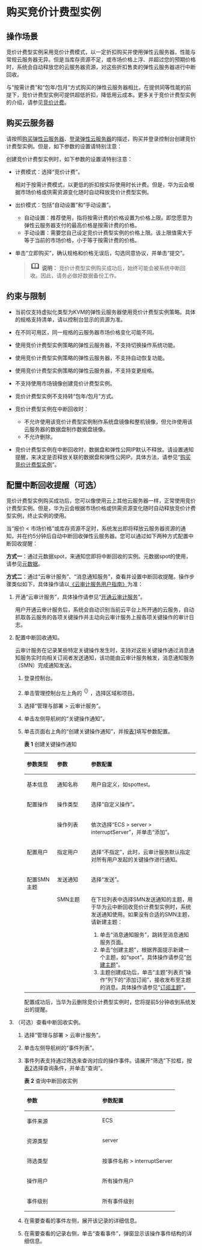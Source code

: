 # 购买竞价计费型实例<a name="ecs_03_0115"></a>

## 操作场景<a name="section105751559478"></a>

竞价计费型实例采用竞价计费模式，以一定折扣购买并使用弹性云服务器，性能与常规云服务器无异。但是当库存资源不足，或市场价格上浮、并超过您的预期价格时，系统会自动释放您的云服务器资源，对这些折扣售卖的弹性云服务器进行中断回收。

与“按需计费”和“包年/包月”方式购买的弹性云服务器相比，在提供同等性能的前提下，竞价计费型实例可提供超低折扣，降低用云成本。更多关于竞价计费型实例的介绍，请参见[竞价计费](竞价计费.md)。

## 购买云服务器<a name="section161111475818"></a>

请按照[购买弹性云服务器](https://support.huaweicloud.com/qs-ecs/zh-cn_topic_0021831611.html)、[登录弹性云服务器](https://support.huaweicloud.com/qs-ecs/zh-cn_topic_0092494193.html)的描述，购买并登录控制台创建竞价计费型实例。但是，如下参数的设置请特别注意：

创建竞价计费型实例时，如下参数的设置请特别注意：

-   计费模式：选择“竞价计费”。

    相对于按需计费模式，以更低的折扣按实际使用时长计费。但是，华为云会根据市场价格或供需资源变化随时自动释放竞价计费型实例。

-   出价模式：包括“自动设置”和“手动设置”。
    -   自动设置：推荐使用，指将按需计费的价格设置为价格上限。即您愿意为弹性云服务器支付的最高价格是按需计费的价格。
    -   手动设置：需要您自己设定竞价计费型实例的价格上限。该上限值需大于等于当前的市场价格，小于等于按需计费的价格。

-   单击“立即购买”，确认规格和价格无误后，勾选同意协议，并单击“提交”。

    >![](public_sys-resources/icon-note.gif) **说明：** 
    >竞价计费型实例购买成功后，始终可能会被系统中断回收。因此，请务必做好数据备份工作。


## 约束与限制<a name="section1116128801"></a>

-   当前仅支持虚拟化类型为KVM的弹性云服务器使用竞价计费型实例策略。具体的规格支持清单，请以控制台显示的资源为准。
-   在不同可用区，同一规格的云服务器市场价格变化可能不同。
-   使用竞价计费型实例策略的弹性云服务器，不支持切换操作系统功能。
-   使用竞价计费型实例策略的弹性云服务器，不支持自动恢复功能。
-   使用竞价计费型实例策略的弹性云服务器，不支持变更规格。
-   不支持使用市场镜像创建竞价计费型实例。
-   竞价计费型实例不支持转“包年/包月”方式。
-   竞价计费型实例在中断回收时：
    -   不允许使用该竞价计费型实例制作系统盘镜像和整机镜像，但允许使用该云服务器的数据盘制作数据盘镜像。
    -   不允许删除。

-   竞价计费型实例在中断回收时，数据盘和弹性公网IP默认不释放。请设置通知提醒，来决定是否释放关联的数据盘和弹性公网IP。具体方法，请参见“[购买竞价计费型实例](购买竞价计费型实例.md)”。

## 配置中断回收提醒（可选）<a name="section132521620556"></a>

竞价计费型实例购买成功后，您可以像使用云上其他云服务器一样，正常使用竞价计费型实例。但是，华为云会根据市场价格或供需资源变化随时自动释放竞价计费型实例，终止实例的使用。

当“报价 < 市场价格”或库存资源不足时，系统发出即将释放云服务器资源的通知，并在约5分钟后自动中断回收弹性云服务器。您可以通过如下两种方式配置中断回收提醒：

**方式一**：通过元数据spot，来通知您即将中断回收的实例。元数据spot的使用，请参见[元数据](元数据获取.md)。

**方式二**：通过“云审计服务”、“消息通知服务”，查看并设置中断回收提醒。操作步骤类似如下，具体操作请以[《云审计服务用户指南》](https://support.huaweicloud.com/cts/index.html)为准：

1.  开通“云审计服务”，具体操作请参见“[开通云审计服务](https://support.huaweicloud.com/qs-cts/cts_02_0001.html)”。

    用户开通云审计服务后，系统会自动识别当前云平台上所开通的云服务，自动抓取各云服务的各项关键操作并主动向云审计服务上报各项关键操作的审计日志。

2.  配置中断回收通知。

    云审计服务在记录某些特定关键操作发生时，支持对这些关键操作通过消息通知服务实时向相关订阅者发送通知，该功能由云审计服务触发，消息通知服务（SMN）完成通知发送。

    1.  登录控制台。
    2.  单击管理控制台左上角的![](figures/icon-region.png)，选择区域和项目。
    3.  选择“管理与部署 \> 云审计服务”。
    4.  单击左侧导航树的“关键操作通知”。
    5.  单击页面右上角的“创建关键操作通知”，并按[表1](#table19405737165010)填写参数配置。

        **表 1**  创建关键操作通知

        <a name="table19405737165010"></a>
        <table><thead align="left"><tr id="row1840653718508"><th class="cellrowborder" valign="top" width="17.628237176282376%" id="mcps1.2.4.1.1"><p id="p10406103745013"><a name="p10406103745013"></a><a name="p10406103745013"></a>参数类型</p>
        </th>
        <th class="cellrowborder" valign="top" width="19.828017198280172%" id="mcps1.2.4.1.2"><p id="p140615379500"><a name="p140615379500"></a><a name="p140615379500"></a>参数</p>
        </th>
        <th class="cellrowborder" valign="top" width="62.54374562543745%" id="mcps1.2.4.1.3"><p id="p64061037175012"><a name="p64061037175012"></a><a name="p64061037175012"></a>参数配置</p>
        </th>
        </tr>
        </thead>
        <tbody><tr id="row124061337205013"><td class="cellrowborder" valign="top" width="17.628237176282376%" headers="mcps1.2.4.1.1 "><p id="p984181035210"><a name="p984181035210"></a><a name="p984181035210"></a>基本信息</p>
        </td>
        <td class="cellrowborder" valign="top" width="19.828017198280172%" headers="mcps1.2.4.1.2 "><p id="p20406133717500"><a name="p20406133717500"></a><a name="p20406133717500"></a>通知名称</p>
        </td>
        <td class="cellrowborder" valign="top" width="62.54374562543745%" headers="mcps1.2.4.1.3 "><p id="p164061437205013"><a name="p164061437205013"></a><a name="p164061437205013"></a>用户自定义，如spottest。</p>
        </td>
        </tr>
        <tr id="row17406153735013"><td class="cellrowborder" rowspan="2" valign="top" width="17.628237176282376%" headers="mcps1.2.4.1.1 "><p id="p168411010115211"><a name="p168411010115211"></a><a name="p168411010115211"></a>配置操作</p>
        </td>
        <td class="cellrowborder" valign="top" width="19.828017198280172%" headers="mcps1.2.4.1.2 "><p id="p184061937175015"><a name="p184061937175015"></a><a name="p184061937175015"></a>操作类型</p>
        </td>
        <td class="cellrowborder" valign="top" width="62.54374562543745%" headers="mcps1.2.4.1.3 "><p id="p1940663718503"><a name="p1940663718503"></a><a name="p1940663718503"></a>选择“自定义操作”。</p>
        </td>
        </tr>
        <tr id="row64061537195013"><td class="cellrowborder" valign="top" headers="mcps1.2.4.1.1 "><p id="p7406437115012"><a name="p7406437115012"></a><a name="p7406437115012"></a>操作列表</p>
        </td>
        <td class="cellrowborder" valign="top" headers="mcps1.2.4.1.2 "><p id="p116432021175311"><a name="p116432021175311"></a><a name="p116432021175311"></a>依次选择“ECS &gt; server &gt; interruptServer”，并单击“添加”。</p>
        </td>
        </tr>
        <tr id="row1840663735011"><td class="cellrowborder" valign="top" width="17.628237176282376%" headers="mcps1.2.4.1.1 "><p id="p12406937145015"><a name="p12406937145015"></a><a name="p12406937145015"></a>配置用户</p>
        </td>
        <td class="cellrowborder" valign="top" width="19.828017198280172%" headers="mcps1.2.4.1.2 "><p id="p1840683785016"><a name="p1840683785016"></a><a name="p1840683785016"></a>指定用户</p>
        </td>
        <td class="cellrowborder" valign="top" width="62.54374562543745%" headers="mcps1.2.4.1.3 "><p id="p13406123716509"><a name="p13406123716509"></a><a name="p13406123716509"></a>选择“不指定”，此时，云审计服务默认指定对所有用户发起的关键操作进行通知。</p>
        </td>
        </tr>
        <tr id="row144061537185014"><td class="cellrowborder" rowspan="2" valign="top" width="17.628237176282376%" headers="mcps1.2.4.1.1 "><p id="p1040673725011"><a name="p1040673725011"></a><a name="p1040673725011"></a>配置SMN主题</p>
        </td>
        <td class="cellrowborder" valign="top" width="19.828017198280172%" headers="mcps1.2.4.1.2 "><p id="p11406103715019"><a name="p11406103715019"></a><a name="p11406103715019"></a>发送通知</p>
        </td>
        <td class="cellrowborder" valign="top" width="62.54374562543745%" headers="mcps1.2.4.1.3 "><p id="p16406113713504"><a name="p16406113713504"></a><a name="p16406113713504"></a>选择“发送”。</p>
        </td>
        </tr>
        <tr id="row340653785016"><td class="cellrowborder" valign="top" headers="mcps1.2.4.1.1 "><p id="p20406163720506"><a name="p20406163720506"></a><a name="p20406163720506"></a>SMN主题</p>
        </td>
        <td class="cellrowborder" valign="top" headers="mcps1.2.4.1.2 "><p id="p1073418141662"><a name="p1073418141662"></a><a name="p1073418141662"></a>在下拉列表中选择SMN发送通知的主题，用于华为云中断回收竞价计费型实例时，系统发送通知使用。如果没有合适的SMN主题，请新建主题：</p>
        <a name="ol476171415612"></a><a name="ol476171415612"></a><ol id="ol476171415612"><li>单击“消息通知服务”，跳转至消息通知服务页面。</li><li>单击“创建主题”，根据界面提示新建一个主题，如“spot”。具体操作请参见“<a href="https://support.huaweicloud.com/usermanual-smn/zh-cn_topic_0043961401.html" target="_blank" rel="noopener noreferrer">创建主题</a>”。</li><li>主题创建成功后，单击“主题”列表页“操作”列下的“添加订阅”，接收发布至主题的消息。具体操作请参见“<a href="https://support.huaweicloud.com/usermanual-smn/zh-cn_topic_0043961402.html" target="_blank" rel="noopener noreferrer">订阅主题</a>”。</li></ol>
        </td>
        </tr>
        </tbody>
        </table>

        配置成功后，当华为云删除竞价计费型实例时，您将提前5分钟收到系统发出的提醒。

3.  （可选）查看中断回收实例。
    1.  选择“管理与部署 \> 云审计服务”。
    2.  单击左侧导航树的“事件列表”。
    3.  事件列表支持通过筛选来查询对应的操作事件。请展开“筛选”下拉框，按[表2](#table10846184114188)选择查询条件，并单击“查询”。

        **表 2**  查询中断回收实例

        <a name="table10846184114188"></a>
        <table><thead align="left"><tr id="row17851941141819"><th class="cellrowborder" valign="top" width="50%" id="mcps1.2.3.1.1"><p id="p10853184181816"><a name="p10853184181816"></a><a name="p10853184181816"></a>参数</p>
        </th>
        <th class="cellrowborder" valign="top" width="50%" id="mcps1.2.3.1.2"><p id="p108541641131819"><a name="p108541641131819"></a><a name="p108541641131819"></a>参数配置</p>
        </th>
        </tr>
        </thead>
        <tbody><tr id="row1585611412185"><td class="cellrowborder" valign="top" width="50%" headers="mcps1.2.3.1.1 "><p id="p08576410186"><a name="p08576410186"></a><a name="p08576410186"></a>事件来源</p>
        </td>
        <td class="cellrowborder" valign="top" width="50%" headers="mcps1.2.3.1.2 "><p id="p11858134115188"><a name="p11858134115188"></a><a name="p11858134115188"></a>ECS</p>
        </td>
        </tr>
        <tr id="row158592410185"><td class="cellrowborder" valign="top" width="50%" headers="mcps1.2.3.1.1 "><p id="p68601541201818"><a name="p68601541201818"></a><a name="p68601541201818"></a>资源类型</p>
        </td>
        <td class="cellrowborder" valign="top" width="50%" headers="mcps1.2.3.1.2 "><p id="p19862114118182"><a name="p19862114118182"></a><a name="p19862114118182"></a>server</p>
        </td>
        </tr>
        <tr id="row08627411186"><td class="cellrowborder" valign="top" width="50%" headers="mcps1.2.3.1.1 "><p id="p118631341181811"><a name="p118631341181811"></a><a name="p118631341181811"></a>筛选类型</p>
        </td>
        <td class="cellrowborder" valign="top" width="50%" headers="mcps1.2.3.1.2 "><p id="p286444111814"><a name="p286444111814"></a><a name="p286444111814"></a>按事件名称 &gt; interruptServer</p>
        </td>
        </tr>
        <tr id="row12865134111813"><td class="cellrowborder" valign="top" width="50%" headers="mcps1.2.3.1.1 "><p id="p8867441161815"><a name="p8867441161815"></a><a name="p8867441161815"></a>操作用户</p>
        </td>
        <td class="cellrowborder" valign="top" width="50%" headers="mcps1.2.3.1.2 "><p id="p1086924119184"><a name="p1086924119184"></a><a name="p1086924119184"></a>所有操作用户</p>
        </td>
        </tr>
        <tr id="row1886994114187"><td class="cellrowborder" valign="top" width="50%" headers="mcps1.2.3.1.1 "><p id="p8871154110189"><a name="p8871154110189"></a><a name="p8871154110189"></a>事件级别</p>
        </td>
        <td class="cellrowborder" valign="top" width="50%" headers="mcps1.2.3.1.2 "><p id="p1787218415181"><a name="p1787218415181"></a><a name="p1787218415181"></a>所有事件级别</p>
        </td>
        </tr>
        </tbody>
        </table>

    4.  在需要查看的事件左侧，展开该记录的详细信息。
    5.  在需要查看的记录右侧，单击“查看事件”，弹窗显示该操作事件结构的详细信息。


